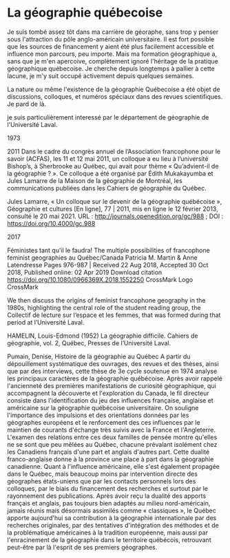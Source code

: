 # La géographie québecoise

Je suis tombé assez tôt dans ma carrière de géoraphe, sans trop y penser sous l'attraction du pôle anglo-américain universitaire. Il est fort possible que les sources de financement y aient été plus facilement accessible et influence mon parcours, peu importe. Mais ma formation géographique a, sans que je m'en apercoive, complètement ignoré l'héritage de la pratique géographique québecoise. Je cherche depuis longtemps à pallier à cette lacune, je m'y suit occupé activement depuis quelques semaines. 

La nature ou même l'existence de la géographie Québecoise a été objet de discussions, colloques, et numéros spéciaux dans des revues scientifiques. Je pard de là. 

je suis particulièrement interessé par le département de géographie de l'Université Laval. 



1973

2011
Dans le cadre du congrès annuel de l’Association francophone pour le savoir (ACFAS), les 11 et 12 mai 2011, un colloque a eu lieu à l’université Bishop’s, à Sherbrooke au Québec, qui avait pour thème « Qu’advient-il de la géographie ? ». Ce colloque a été organisé par Édith Mukakayumba et Jules Lamarre de la Maison de la géographie de Montréal, les communications publiées dans les Cahiers de géographie du Québec.

Jules Lamarre, « Un colloque sur le devenir de la géographie québécoise », Géographie et cultures [En ligne], 77 | 2011, mis en ligne le 12 février 2013, consulté le 20 mai 2021. URL : http://journals.openedition.org/gc/988 ; DOI : https://doi.org/10.4000/gc.988

2017





Féministes tant qu’il le faudra! The multiple possibilities of francophone feminist geographies au Québec/Canada
Patricia M. Martin & Anne Latendresse Pages 976-987 | Received 22 Aug 2018, Accepted 30 Oct 2018, Published online: 02 Apr 2019
Download citation https://doi.org/10.1080/0966369X.2018.1552250 CrossMark Logo CrossMark 

We then discuss the origins of feminist francophone geography in the 1980s, highlighting the central role of the student reading group, the Collectif de lecture sur l’espace et les femmes, that was formed during that period at l’Université Laval.

HAMELIN, Louis-Edmond (1952) La géographie difficile. Cahiers de géographie, vol. 2, Québec, Presses de l’Université Laval.



Pumain, Denise, Histoire de la géographie au Québec
 A partir du dépouillement systématique des ouvrages, des revues et des thèses, ainsi que par des interviews, cette thèse de 3e cycle soutenue en 1974 analyse les principaux caractères de la géographie québécoise. Après avoir rappelé l'ancienneté des premières manifestations de curiosité géographique, qui accompagnent la découverte et l'exploration du Canada, le fil directeur consiste dans l'identification du jeu des influences française, anglaise et américaine sur la géographie québécoise universitaire. On souligne l'importance des impulsions et des orientations données par les géographes européens et le renforcement des ces influences par le maintien de courants d'échange très suivis avec la France et l'Angleterre. L'examen des relations entre ces deux familles de pensée montre qu'elles ne se sont que peu mêlées au Québec, chacune prévalant isolément chez les Canadiens français d'une part et anglais d'autres part. Cette dualité franco-anglaise donne à la province une place à part dans la géographie canadienne. Quant à l'influence américaine, elle s'est également propagée dans le Québec, mais beaucoup moins par intervention directe des géographes états-uniens que par les contacts personnels lors des colloques, par le biais du financement des recherches et surtout par le rayonnement des publications.
Après avoir reçu la dualité des apports français et anglais, pas toujours bien adaptés au milieu nord-américain, jamais réunis mais désormais assimilés comme « classiques », le Québec apporte aujourd'hui sa contribution à la géographie internationale par des recherches originales, par des tentatives d'intégration des méthodes et de la problématique américaines à la tradition européenne, mais aussi par l'enracinement de la géographie dans le territoire québécois, retrouvant peut-être par là l'esprit de ses premiers géographes.

